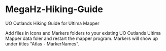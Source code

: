 # MegaHz-Hiking-Guide
UO Outlands Hiking Guide for Ultima Mapper

Add files in Icons and Markers folders to your existing UO Outlands Ultima Mapper data foler and restart the mapper program. 
Markers will show up under titles "Atlas - MarkerNames".
